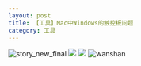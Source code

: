 ```yaml
---
layout: post
title: 【工具】Mac中Windows的触控板问题
category: 工具
---
```

![story_new_final](http://sfwz6si9l.hd-bkt.clouddn.com/img/story_new_final_0322.png)
![](http://sfwz1kj5p.hd-bkt.clouddn.com/img/tools-220517-2.jpg)
![](http://sfwz1kj5p.hd-bkt.clouddn.com/img/tools-220517-1.jpg)
![wanshan](http://sfwz6si9l.hd-bkt.clouddn.com/img/wanshan.png)
  




